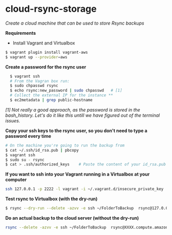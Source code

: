 cloud-rsync-storage
===================
*Create a cloud machine that can be used to store Rsync backups*


**Requirements**
* Install Vagrant and Virtualbox


```bash
$ vagrant plugin install vagrant-aws
$ vagrant up --provider=aws
```

**Create a password for the rsync user**
```bash
  $ vagrant ssh
  # From the Vagran box run:
  $ sudo chpasswd rsync
  $ echo rsync:new_password | sudo chpasswd   # [1]
  # Collect the external IP for the instance **
  $ ec2metadata | grep public-hostname
```

*[1] Not really a good approach, as the password is stored in the bash_history. Let's do it like this untill we have figured out of the terminal issues.*


**Copy your ssh keys to the rsync user, so you don't need to type a password every time**
```bash
# On the machine you're going to run the backup from
$ cat ~/.ssh/id_rsa.pub | pbcopy
$ vagrant ssh
$ sudo su - rsync
$ cat > .ssh/authorized_keys    # Paste the content of your id_rsa.pub file here..
```


**If you want to ssh into your Vagrant running in a Virtualbox at your computer**
```bash
ssh 127.0.0.1 -p 2222 -l vagrant -i ~/.vagrant.d/insecure_private_key
```

**Test rsync to Virtualbox  (with the dry-run)**
```bash
$ rsync --dry-run --delete -azvv -e ssh ~/FolderToBackup  rsync@127.0.0.1:BACKUP/ --rsh='ssh -p2222'
````

**Do an actual backup to the cloud server (without the dry-run)**
```bash
rsync --delete -azvv -e ssh ~/FolderToBackup  rsync@XXXX.compute.amazonaws.com:BACKUP/
```
